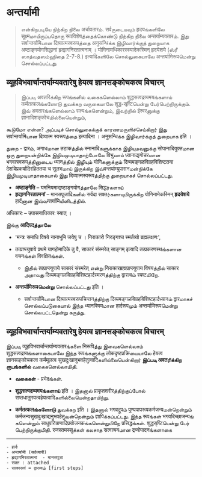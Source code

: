 # अन्तर्यामी

> என்கிறபடியே நிற்கிற நிலை अर्चावतारம். सर्वருடையவும் हृदयங்களிலே सूक्ष्मமாயிருப்பதொரு रूपविशेषத்தைக்கொண்டு நிற்கிற நிலை अन्तर्याम्यवतारம். இது सर्वान्तर्यामिயான दिव्यात्मस्वरूपத்தை अनुसन्धिக்க இழிவார்க்குத் துறையாக अष्टाङ्गयोगसिद्धानां हृद्यागनिरतात्मनाम् । योगिनामधिकारस्स्यादेकस्मिन् हृदयेशये (ஸ்ரீ ஸாத்வதஸம்ஹிதை 2-7-8.)
> इत्यादिகளிலே சொல்லுகையாலே अन्तर्यामिरूपமென்று சொல்லப்பட்டது. 

## व्यूहविभवार्चान्तर्याम्यवतारेषु हेयत्व ज्ञानसङ्कोचकत्व विचारम् 

> இப்படி अवतरिக்கிற रूपங்களில் வகைகளெல்லாம் शुद्धसत्वद्रव्यमयங்களாய் कर्मतत्फलங்களோடு துவக்கற வருகையாலே शुद्ध-सृष्टिயென்று பேர்பெற்றிருக்கும். இவ் अवतारங்களெல்லாம் सत्यங்களென்றும், இவற்றில் ईश्वरனுக்கு ज्ञानादिशङ्कोचமில்லையென்றும்,

கூடுமோ என்ன? அப்படிச் சொல்லுகைக்குக் காரணமருளிச்செய்கிறார் இது सर्वान्तर्यामिயான दिव्यात्म स्वरूपத்தை इत्यादिना । अनुसन्धिக்க இழிவார்க்குத் துறையாக इति । 

துறை - द्वारம், अगाधமான तटाकத்தில் स्नानादिகளுக்காக இழியுமவனுக்கு सोपानादियुक्तமான ஒரு துறையன்றிக்கே இழியமுடியாதாற்போலே विभुவாய் ध्यानाद्यगोचरமான भगवत्स्वरूपத்தினுடைய ध्यानத்தில் இழியும் योगिகளுக்கும் दिव्यमङ्गळविग्रहविशिष्टतया देशविप्रकर्षादिरहिततया च सुलभமாய் இருக்கிற இவ்वन्तर्याम्युपासनமன்றிக்கே இழியமுடியாதாகையால் இது दिव्यात्मस्वरूपத்திற்கு துறையாகச் சொல்லப்பட்டது. 

- __अष्टाङ्गेति__ – यमनियमाद्यष्टाङ्गयोगத்தாலே सिद्धர்களாய் 
- __हृद्यागनिरतात्मनां__ – मानसपूजादिகளில் सर्वदा सक्तர்களாயுமிருக்கிற योगिनामेकस्मिन् __हृदयेशये__ हार्दனான இவ்வन्तर्यामिயினிடத்தில். 

अधिकारः – उपासनाधिकारः स्यात् । 

இங்கு __आदिपदத்தாலே__ 
- 'मन्त्रः समाधि विषये नानाभूमि जयेषु च । निराकारो निरङ्गश्च स्मर्तव्यो ब्रह्मलक्षणः',

- तत्प्राप्त्युपाये प्रथमे यागहोमादिके तु वै, साकारं संस्मरेत् साङ्गम् इत्यादि तत्प्रकरणस्थங்களான वचनங்கள் विवक्षितங்கள். 
  - இதில் तत्प्राप्त्युपाये साकारं संस्मरेत् என்று निराकारब्रह्मप्राप्त्युपाय विषयத்தில் साकार அதாவது दिव्यमङ्गलविग्रहविशिष्टहार्दस्मरणத்திற்கு द्वारत्वம் स्पष्टமிறே. 

- __अन्तर्यामिरूपமென்று__ சொல்லப்பட்டது इति । 
  - सर्वान्तर्यामिயான दिव्यात्मस्वरूपचिन्तनத்திற்கு दिव्यमङ्गळविग्रहविशिष्टहार्दध्यानம் द्वारமாகச் சொல்லப்படுகையால் இந்த ध्यानविषयமான हार्दरूपமும் अन्तर्यामिरूपமென்று சொல்லபட்டதென்று கருத்து.


## व्यूहविभवार्चान्तर्याम्यवतारेषु हेयत्व ज्ञानसङ्कोचकत्व विचारम् 

இப்படி व्यूहविभवार्चान्तर्याम्यवतारங்களை निरूपिத்து இவைகளெல்லாம் शुद्धसत्वद्रव्यங்களாகையாலே இந்த रूपங்களுக்கு लोकदृष्टप्रक्रिயையாலே हेयत्व ज्ञानसङ्कोचकत्व कर्ममूलत्व सुखदुःखानुभवहेतुत्वादिகளில்லையென்கிறார் __இப்படி अवतரிக்கிற ரூபங்களில்__ வகைகளெல்லாமிதி. 

- __வகைகள்__ - प्रभेदங்கள். 
- __शुद्धसत्वद्रव्यमयங்களாய்__ इति । 
இதனால் प्राकृतशरीरத்திற்குப்போல் सप्तधातुमयत्वहेयत्वादिகளில்லையென்றதாயிற்று. 

- __कर्मतत्फलங்களோடு__ துவக்கற इति । இதனால் भगवद्रूपம் पुण्यपापरूपकर्मजन्यமன்றென்றும் कर्मजन्यसुखदुःखाद्यनुभवहेतुவன்றென்றும் ज्ञापिக்கப்பட்டது. இந்த रूपங்கள் भगवदिच्छाजन्यங் களென்றும் साधुपरित्राणादिप्रयोजनकங்களென்றுமிறே प्रसिद्धங்கள். शुद्धसृष्टिயென்று பேர் பெற்றிருக்குமிதி. रजस्तमस्सुக்கள் கலசாத सत्वाश्रयமான द्रव्योपादनங்களாகை





---------
```
- हार्दः
- अन्तर्यामी (सर्वव्यापी)
- हृद्यागनिरतात्मनां  - मानसपूजा
- सक्त : attached
- साकारत्वं = द्वारत्वம் [first steps]

```